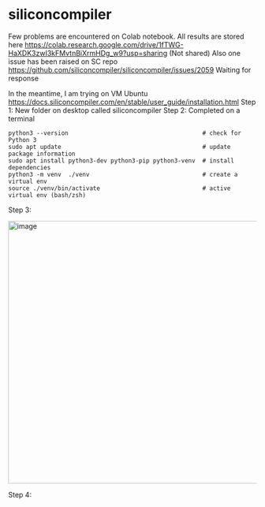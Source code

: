 # siliconcompiler
Few problems are encountered on Colab notebook. All results are stored here
https://colab.research.google.com/drive/1fTWG-HaXDK3zwI3kFMvtnBiXrmHDg_w9?usp=sharing (Not shared)
Also one issue has been raised on SC repo
https://github.com/siliconcompiler/siliconcompiler/issues/2059 
Waiting for response

In the meantime, I am trying on VM Ubuntu
https://docs.siliconcompiler.com/en/stable/user_guide/installation.html
Step 1: New folder on desktop called siliconcompiler
Step 2: Completed on a terminal
```
python3 --version                                      # check for Python 3
sudo apt update                                        # update package information
sudo apt install python3-dev python3-pip python3-venv  # install dependencies
python3 -m venv  ./venv                                # create a virtual env
source ./venv/bin/activate                             # active virtual env (bash/zsh)
```
Step 3: 

<img width="533" alt="image" src="https://github.com/vjkr/siliconcompilerVM/assets/16399079/d2854f19-1cfc-422b-baf1-3e009e07ac1c">

Step 4:


